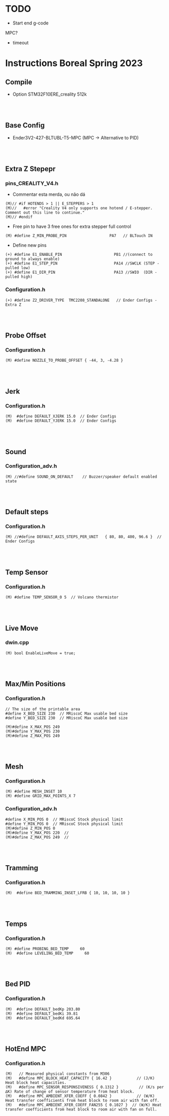 # TODO

- Start end g-code

MPC?

- timeout


# Instructions Boreal Spring 2023

##  Compile

 - Option STM32F10ERE_creality 512k

<br/><br/>


## Base Config 

- Ender3V2-427-BLTUBL-T5-MPC (MPC -> Alternative to PID)

<br/><br/>



## Extra Z Stepepr

### pins_CREALITY_V4.h


- Commentar esta merda, ou não dá
```
(M)// #if HOTENDS > 1 || E_STEPPERS > 1
(M)//   #error "Creality V4 only supports one hotend / E-stepper. Comment out this line to continue."
(M)// #endif
```

- Free pin to have 3 free ones for extra stepper full control
```
(M) #define Z_MIN_PROBE_PIN                   PA7   // BLTouch IN
```

- Define new pins
```
(+) #define E1_ENABLE_PIN                       PB1 //(connect to ground to always enable)
(+) #define E1_STEP_PIN                         PA14 //SWCLK (STEP - pulled low)
(+) #define E1_DIR_PIN                          PA13 //SWIO  (DIR - pulled high)
```

### Configuration.h
```
(+) #define Z2_DRIVER_TYPE  TMC2208_STANDALONE   // Ender Configs - Extra Z
```
<br/><br/>



## Probe Offset 
### Configuration.h

```
(M) #define NOZZLE_TO_PROBE_OFFSET { -44, 3, -4.28 }
```
<br/><br/>



## Jerk
### Configuration.h
```
(M)  #define DEFAULT_XJERK 15.0  // Ender Configs
(M)  #define DEFAULT_YJERK 15.0  // Ender Configs
```
<br/><br/>



## Sound
### Configuration_adv.h
```
(M) //#define SOUND_ON_DEFAULT    // Buzzer/speaker default enabled state
```
<br/><br/>



## Default steps
### Configuration.h
```
(M) //#define DEFAULT_AXIS_STEPS_PER_UNIT   { 80, 80, 400, 96.6 }  // Ender Configs
```
<br/><br/>



## Temp Sensor
### Configuration.h
```
(M) #define TEMP_SENSOR_0 5  // Volcano thermistor
```
<br/><br/>


## Live Move
### dwin.cpp
```
(M) bool EnableLiveMove = true;
```
<br/><br/>


## Max/Min Positions
### Configuration.h

```
// The size of the printable area
#define X_BED_SIZE 230  // MRiscoC Max usable bed size
#define Y_BED_SIZE 230  // MRiscoC Max usable bed size
```
```
(M)#define X_MAX_POS 249
(M)#define Y_MAX_POS 230  
(M)#define Z_MAX_POS 249 
```
<br/><br/>


 ## Mesh
### Configuration.h

```
(M) #define MESH_INSET 10           
(M) #define GRID_MAX_POINTS_X 7     
```
### Configuration_adv.h
```
#define X_MIN_POS 0  // MRiscoC Stock physical limit
#define Y_MIN_POS 0  // MRiscoC Stock physical limit
(M)#define Z_MIN_POS 0
(M)#define Y_MAX_POS 220  // 
(M)#define Z_MAX_POS 249  // 
```
<br/><br/>

 ## Tramming
### Configuration.h

```
(M)  #define BED_TRAMMING_INSET_LFRB { 10, 10, 10, 10 }    
```

<br/><br/>

## Temps

### Configuration.h

```
(M) #define PROBING_BED_TEMP     60
(M)  #define LEVELING_BED_TEMP     60
```


<br/><br/>

 ## Bed PID
### Configuration.h

```
(M)  #define DEFAULT_bedKp 203.80
(M)  #define DEFAULT_bedKi 39.81
(M)  #define DEFAULT_bedKd 695.64
```


<br/><br/>

 ## HotEnd MPC
### Configuration.h

```
(M)   // Measured physical constants from M306
(M)   #define MPC_BLOCK_HEAT_CAPACITY { 16.42 }           // (J/K) Heat block heat capacities.
(M)   #define MPC_SENSOR_RESPONSIVENESS { 0.1312 }         // (K/s per ∆K) Rate of change of sensor temperature from heat block.
(M)   #define MPC_AMBIENT_XFER_COEFF { 0.0842 }           // (W/K) Heat transfer coefficients from heat block to room air with fan off.
(M)   #define MPC_AMBIENT_XFER_COEFF_FAN255 { 0.1027 }  // (W/K) Heat transfer coefficients from heat block to room air with fan on full.
```




